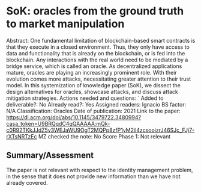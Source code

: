 # SoK: oracles from the ground truth to market manipulation

Abstract: One fundamental limitation of blockchain-based smart contracts is that they execute in a closed environment. Thus, they only have access to data and functionality that is already on the blockchain, or is fed into the blockchain. Any interactions with the real world need to be mediated by a bridge service, which is called an oracle. As decentralized applications mature, oracles are playing an increasingly prominent role. With their evolution comes more attacks, necessitating greater attention to their trust model. In this systemization of knowledge paper (SoK), we dissect the design alternatives for oracles, showcase attacks, and discuss attack mitigation strategies.
Actions needed and questions: `
Added to deliverable?: No
Already read?: Yes
Assigned readers: Ignacio
BS factor: N/A
Classification: Oracles
Date of publication: 2021
Link to the paper: https://dl.acm.org/doi/abs/10.1145/3479722.3480994?casa_token=U9BRQqdC4qQAAAAA:mQk-c0R92TKkJJdZ5v3WEJaWU9OgT2MQPp8zfP1yM2il4zcsooizrJ46SJc_FJj7-rXTsNRTzEc
MZ checked the note: No
Score Phase 1: Not relevant

## Summary/Assessment

The paper is not relevant with respect to the identity management problem, in the sense that it does not provide new information than we have not already covered.